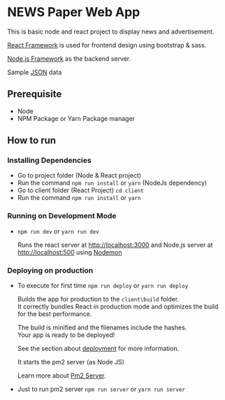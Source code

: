 # NEWS Paper Web App

This is basic node and react project to display news and advertisement.


[React Framework](https://reactjs.org/) is used for frontend design using bootstrap & sass. 

[Node.js Framework](https://nodejs.org/en/)  as the backend server.

Sample [JSON](https://gist.github.com/kieranjones/44d71c01636b004c1b8d5857f7bc0e24) data


## Prerequisite
 - Node 
 - NPM Package or Yarn Package manager

## How to run 

### Installing Dependencies 
- Go to project folder (Node & React project)
- Run the command `npm run install` or  `yarn` (NodeJs dependency)
- Go to client folder (React Project) `cd client` 
- Run the command `npm run install` or `yarn`



### Running on Development Mode
- `npm run dev` or `yarn run dev`
    
    Runs the react server at [http://localhost:3000](http://localhost:3000) and Node.js server at [http://localhost:500](http://localhost:5000) using [Nodemon](https://www.npmjs.com/package/nodemon) 

### Deploying on production
- To execute for first time `npm run deploy` or `yarn run deploy`

    Builds the app for production to the `client\build` folder.<br />
    It correctly bundles React in production mode and optimizes the build for the best performance.

    The build is minified and the filenames include the hashes.<br />
    Your app is ready to be deployed!

    See the section about [deployment](https://facebook.github.io/create-react-app/docs/deployment) for more information.

    It starts the pm2 server (as Node JS)

    Learn more about [Pm2 Server](https://pm2.keymetrics.io/).


- Just to run pm2 server `npm run server` or `yarn run server`


